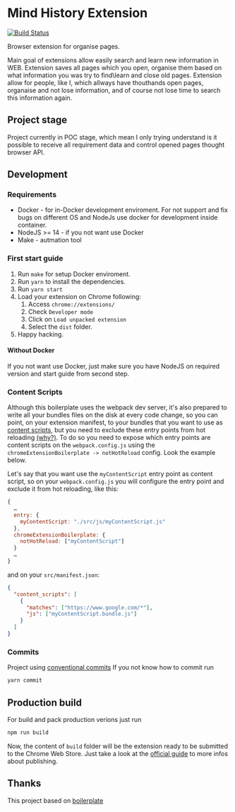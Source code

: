 # Mind History Extension

[![Build Status](https://travis-ci.com/LeoVS09/mind-history-extension.svg?branch=main)](https://travis-ci.com/LeoVS09/mind-history-extension)

Browser extension for organise pages.

Main goal of extensions allow easily search and learn new information in WEB.
Extension saves all pages which you open, organise them based on what information you was try to find\learn and close old pages.
Extension allow for people, like I, which allways have thouthands open pages, organaise and not lose information, and of course not lose time to search this information again.

## Project stage

Project currently in POC stage,
which mean I only trying understand is it possible to receive all requirement data and control opened pages thought browser API.

## Development

### Requirements

* Docker - for in-Docker development enviroment. For not support and fix bugs on different OS and NodeJs use docker for development inside container.
* NodeJS >= 14 - if you not want use Docker
* Make - autmation tool

### First start guide

1. Run `make` for setup Docker enviroment.
2. Run `yarn` to install the dependencies.
3. Run `yarn start`
4. Load your extension on Chrome following:
   1. Access `chrome://extensions/`
   2. Check `Developer mode`
   3. Click on `Load unpacked extension`
   4. Select the `dist` folder.
5. Happy hacking.

#### Without Docker

If you not want use Docker, just make sure you have NodeJS on required version and start guide from second step.

### Content Scripts

Although this boilerplate uses the webpack dev server, it's also prepared to write all your bundles files on the disk at every code change, so you can point, on your extension manifest, to your bundles that you want to use as [content scripts](https://developer.chrome.com/extensions/content_scripts), but you need to exclude these entry points from hot reloading [(why?)](https://github.com/samuelsimoes/chrome-extension-webpack-boilerplate/issues/4#issuecomment-261788690). To do so you need to expose which entry points are content scripts on the `webpack.config.js` using the `chromeExtensionBoilerplate -> notHotReload` config. Look the example below.

Let's say that you want use the `myContentScript` entry point as content script, so on your `webpack.config.js` you will configure the entry point and exclude it from hot reloading, like this:

```js
{
  …
  entry: {
    myContentScript: "./src/js/myContentScript.js"
  },
  chromeExtensionBoilerplate: {
    notHotReload: ["myContentScript"]
  }
  …
}
```

and on your `src/manifest.json`:

```json
{
  "content_scripts": [
    {
      "matches": ["https://www.google.com/*"],
      "js": ["myContentScript.bundle.js"]
    }
  ]
}
```

### Commits

Project using [conventional commits](https://www.conventionalcommits.org/en/v1.0.0/)
If you not know how to commit run

```bash
yarn commit
```

## Production build

For build and pack production verions just run

```bash
npm run build
```

Now, the content of `build` folder will be the extension ready to be submitted to the Chrome Web Store. Just take a look at the [official guide](https://developer.chrome.com/webstore/publish) to more infos about publishing.

## Thanks

This project based on [boilerplate](https://github.com/lxieyang/chrome-extension-boilerplate-react)

